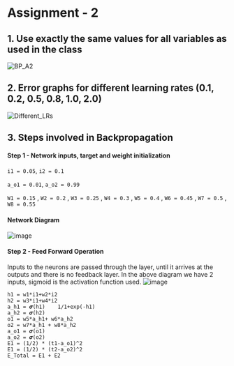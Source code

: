 # Assignment - 2

## 1. Use exactly the same values for all variables as used in the class

![BP_A2](https://user-images.githubusercontent.com/6522987/135614643-31d850bf-3610-4fce-beba-777a7c685cc8.png)


## 2. Error graphs for different learning rates (0.1, 0.2, 0.5, 0.8, 1.0, 2.0)

![Different_LRs](https://user-images.githubusercontent.com/6522987/135614909-2bc8e980-0de5-4150-af72-8446c943ad28.png)


## 3. Steps involved in Backpropagation

  #### Step 1 - Network inputs, target and weight initialization 
  
  `i1 = 0.05`, `i2 = 0.1`
  
  `a_o1 = 0.01`, `a_o2 = 0.99`
  
  `W1 = 0.15` , `W2 = 0.2` , `W3 = 0.25` , `W4 = 0.3` , `W5 = 0.4` , `W6 = 0.45` , `W7 = 0.5` , `W8 = 0.55`
  

#### Network Diagram

![image](https://user-images.githubusercontent.com/6522987/135616790-b7c714d3-f873-4773-b2f4-1cee0ec8e4d6.png)

#### Step 2 - Feed Forward Operation 
  
Inputs to the neurons are passed through the layer, until it arrives at the outputs and there is no feedback layer. In the above diagram we have 2 inputs, sigmoid is the activation function used.
![image](https://user-images.githubusercontent.com/6522987/135621028-41ee2462-b339-443b-9ec8-66b8fde3753b.png)


  
  
  
  
    h1 = w1*i1+w2*i2
    h2 = w3*i1+w4*i2	
    a_h1 = 𝝈(h1)	1/1+exp(-h1)	
    a_h2 = 𝝈(h2)		
    o1 = w5*a_h1+ w6*a_h2		
    o2 = w7*a_h1 + w8*a_h2		
    a_o1 = 𝝈(o1)		
    a_o2 = 𝝈(o2)		
    E1 = (1/2) * (t1-a_o1)^2 		
    E1 = (1/2) * (t2-a_o2)^2 		
    E_Total = E1 + E2		
